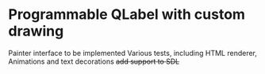 # Programmable QLabel with custom drawing

 Painter interface to be implemented
 Various tests, including HTML renderer, Animations and text decorations
 <del>add support to SDL</del>



